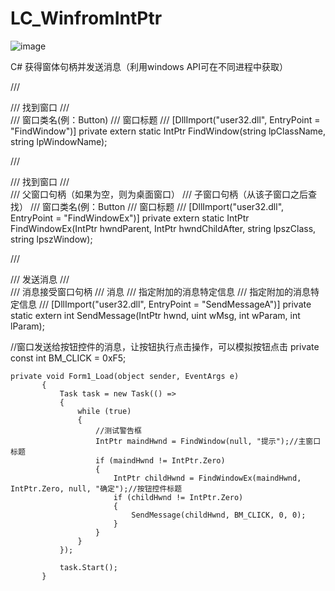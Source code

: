 # LC_WinfromIntPtr

![image](https://user-images.githubusercontent.com/26539681/152757388-26ccc081-2564-4306-a28b-1f48e0bc27cf.png)

C# 获得窗体句柄并发送消息（利用windows API可在不同进程中获取）

/// <summary>
/// 找到窗口
/// </summary>
/// <param name="lpClassName">窗口类名(例：Button)</param>
/// <param name="lpWindowName">窗口标题</param>
/// <returns></returns>
[DllImport("user32.dll", EntryPoint = "FindWindow")]
private extern static IntPtr FindWindow(string lpClassName, string lpWindowName);
 
/// <summary>
/// 找到窗口
/// </summary>
/// <param name="hwndParent">父窗口句柄（如果为空，则为桌面窗口）</param>
/// <param name="hwndChildAfter">子窗口句柄（从该子窗口之后查找）</param>
/// <param name="lpszClass">窗口类名(例：Button</param>
/// <param name="lpszWindow">窗口标题</param>
/// <returns></returns>
[DllImport("user32.dll", EntryPoint = "FindWindowEx")]
private extern static IntPtr FindWindowEx(IntPtr hwndParent, IntPtr hwndChildAfter, string lpszClass, string lpszWindow);
 
/// <summary>
/// 发送消息
/// </summary>
/// <param name="hwnd">消息接受窗口句柄</param>
/// <param name="wMsg">消息</param>
/// <param name="wParam">指定附加的消息特定信息</param>
/// <param name="lParam">指定附加的消息特定信息</param>
/// <returns></returns>
[DllImport("user32.dll", EntryPoint = "SendMessageA")]
private static extern int SendMessage(IntPtr hwnd, uint wMsg, int wParam, int lParam);
 
//窗口发送给按钮控件的消息，让按钮执行点击操作，可以模拟按钮点击
private const int BM_CLICK = 0xF5;

```
private void Form1_Load(object sender, EventArgs e)
       {
           Task task = new Task(() =>
           {
               while (true)
               {
                   //测试警告框
                   IntPtr maindHwnd = FindWindow(null, "提示");//主窗口标题
                   if (maindHwnd != IntPtr.Zero)
                   {
                       IntPtr childHwnd = FindWindowEx(maindHwnd, IntPtr.Zero, null, "确定");//按钮控件标题
                       if (childHwnd != IntPtr.Zero)
                       {
                           SendMessage(childHwnd, BM_CLICK, 0, 0);
                       }
                   }
               }
           });
 
           task.Start();
       }
```

